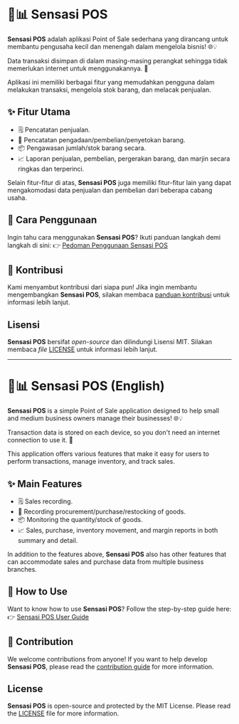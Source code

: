 # 💼📊 Sensasi POS

**Sensasi POS** adalah aplikasi Point of Sale sederhana yang dirancang untuk membantu pengusaha kecil dan menengah dalam mengelola bisnis! 🌐💡

Data transaksi disimpan di dalam masing-masing perangkat sehingga tidak memerlukan internet untuk menggunakannya. 🎉

Aplikasi ini memiliki berbagai fitur yang memudahkan pengguna dalam melakukan transaksi, mengelola stok barang, dan melacak penjualan.

## ✨ Fitur Utama

- 🗒️ Pencatatan penjualan.
- 🛒 Pencatatan pengadaan/pembelian/penyetokan barang.
- 📦 Pengawasan jumlah/stok barang secara.
- 📈 Laporan penjualan, pembelian, pergerakan barang, dan marjin secara ringkas dan terperinci.

Selain fitur-fitur di atas, **Sensasi POS** juga memiliki fitur-fitur lain yang dapat mengakomodasi data penjualan dan pembelian dari beberapa cabang usaha.

## 📖 Cara Penggunaan

Ingin tahu cara menggunakan **Sensasi POS**? Ikuti panduan langkah demi langkah di sini: 👉 [Pedoman Penggunaan Sensasi POS](https://github.com/sensasi-apps/sensasi-pos#user-guide)

## 🤝 Kontribusi

Kami menyambut kontribusi dari siapa pun! Jika ingin membantu mengembangkan **Sensasi POS**, silakan membaca [panduan kontribusi](https://github.com/sensasi-apps/sensasi-pos/blob/main/CONTRIBUTING.md) untuk informasi lebih lanjut.

## Lisensi

**Sensasi POS** bersifat _open-source_ dan dilindungi Lisensi MIT. Silakan membaca _file_ [LICENSE](https://github.com/sensasi-apps/sensasi-pos/blob/main/LICENSE) untuk informasi lebih lanjut.

---

# 💼📊 Sensasi POS (English)

**Sensasi POS** is a simple Point of Sale application designed to help small and medium business owners manage their businesses! 🌐💡

Transaction data is stored on each device, so you don't need an internet connection to use it. 🎉

This application offers various features that make it easy for users to perform transactions, manage inventory, and track sales.

## ✨ Main Features

- 🗒️ Sales recording.
- 🛒 Recording procurement/purchase/restocking of goods.
- 📦 Monitoring the quantity/stock of goods.
- 📈 Sales, purchase, inventory movement, and margin reports in both summary and detail.

In addition to the features above, **Sensasi POS** also has other features that can accommodate sales and purchase data from multiple business branches.

## 📖 How to Use

Want to know how to use **Sensasi POS**? Follow the step-by-step guide here: 👉 [Sensasi POS User Guide](https://github.com/sensasi-apps/sensasi-pos#user-guide)

## 🤝 Contribution

We welcome contributions from anyone! If you want to help develop **Sensasi POS**, please read the [contribution guide](https://github.com/sensasi-apps/sensasi-pos/blob/main/CONTRIBUTING.md) for more information.

## License

**Sensasi POS** is open-source and protected by the MIT License. Please read the [LICENSE](https://github.com/sensasi-apps/sensasi-pos/blob/main/LICENSE) file for more information.
